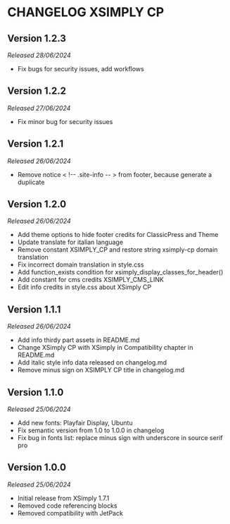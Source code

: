 # CHANGELOG XSIMPLY CP

## Version 1.2.3
*Released 28/06/2024*
- Fix bugs for security issues, add workflows

## Version 1.2.2
*Released 27/06/2024*
- Fix minor bug for security issues

## Version 1.2.1
*Released 26/06/2024*
- Remove notice < !-- .site-info -- > from footer, because generate a duplicate

## Version 1.2.0
*Released 26/06/2024*
- Add theme options to hide footer credits for ClassicPress and Theme
- Update translate for italian language
- Remove constant XSIMPLY_CP and restore string xsimply-cp domain translation
- Fix incorrect domain translation in style.css
- Add function_exists condition for xsimply_display_classes_for_header()
- Add constant for cms credits XSIMPLY_CMS_LINK
- Edit info credits in style.css about XSimply CP

## Version 1.1.1
*Released 26/06/2024*
- Add info thirdy part assets in README.md
- Change XSimply CP with XSimply in Compatibility chapter in README.md
- Add italic style info data released on changelog.md
- Remove minus sign on XSIMPLY CP title in changelog.md

## Version 1.1.0
*Released 25/06/2024*
- Add new fonts: Playfair Display, Ubuntu
- Fix semantic version from 1.0 to 1.0.0 in changelog
- Fix bug in fonts list: replace minus sign with underscore in source serif pro

## Version 1.0.0 
*Released 25/06/2024*
- Initial release from XSimply 1.7.1
- Removed code referencing blocks
- Removed compatibility with JetPack

